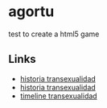 # agortu
test to create a html5 game
## Links
* [historia transexualidad](https://transidentitats.wordpress.com/2014/06/08/transgenero-una-historia/)
* [historia transexualidad](https://transexualidad.wordpress.com/la-transexualidad-en-la-historia/)
* [timeline transexualidad](https://www.tiki-toki.com/timeline/entry/551076/Historia-de-la-Transexualidad/)
